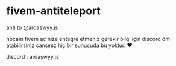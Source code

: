 # fivem-antiteleport
anti tp @ardaswyy.js

hocam fivem ac nize entegre etmenız gerekir bilgi için discord dm atabilirsiniz cansınız hiç bir sunucuda bu yoktur. ❤️

discord : ardaswyy.js
